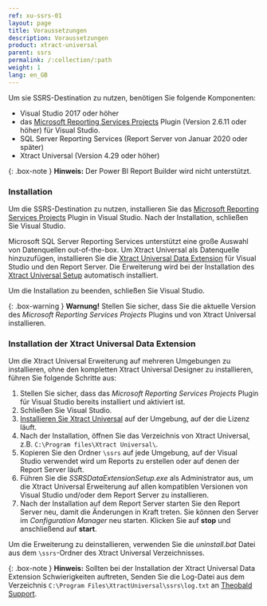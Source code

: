 ```yaml
---
ref: xu-ssrs-01
layout: page
title: Voraussetzungen
description: Voraussetzungen
product: xtract-universal
parent: ssrs
permalink: /:collection/:path
weight: 1
lang: en_GB
---
```


Um sie SSRS-Destination zu nutzen, benötigen Sie folgende Komponenten:

- Visual Studio 2017 oder höher
- das [Microsoft Reporting Services Projects](https://marketplace.visualstudio.com/items?itemName=ProBITools.MicrosoftReportProjectsforVisualStudio) Plugin (Version 2.6.11 oder höher) für Visual Studio.
- SQL Server Reporting Services (Report Server von Januar 2020 oder später)
- Xtract Universal (Version 4.29 oder höher)

{: .box-note }
**Hinweis:** Der Power BI Report Builder wird nicht unterstützt.


### Installation

Um die SSRS-Destination zu nutzen, installieren Sie das [Microsoft Reporting Services Projects](https://marketplace.visualstudio.com/items?itemName=ProBITools.MicrosoftReportProjectsforVisualStudio) Plugin in Visual Studio.
Nach der Installation, schließen Sie Visual Studio.

Microsoft SQL Server Reporting Services unterstützt eine große Auswahl von Datenquellen out-of-the-box.
Um Xtract Universal als Datenquelle hinzuzufügen, installieren Sie die [Xtract Universal Data Extension](./voraussetzungen#installation-using-the-xtract-universal-data-extension) für Visual Studio und den Report Server.
Die Erweiterung wird bei der Installation des [Xtract Universal Setup](../../introduction/installation-and-update) automatisch installiert.

Um die Installation zu beenden, schließen Sie Visual Studio.

{: .box-warning }
**Warnung!** Stellen Sie sicher, dass Sie die aktuelle Version des *Microsoft Reporting Services Projects* Plugins und von Xtract Universal installieren.

### Installation der Xtract Universal Data Extension

Um die Xtract Universal Erweiterung auf mehreren Umgebungen zu installieren, ohne den kompletten Xtract Universal Designer zu installieren, führen Sie folgende Schritte aus:

1. Stellen Sie sicher, dass das *Microsoft Reporting Services Projects* Plugin für Visual Studio bereits installiert und aktiviert ist. 
2. Schließen Sie Visual Studio.
3. [Installieren Sie Xtract Universal](../../introduction/installation-and-update) auf der Umgebung, auf der die Lizenz läuft.
4. Nach der Installation, öffnen Sie das Verzeichnis von Xtract Universal, z.B. `C:\Program files\Xtract Universal\`.
5. Kopieren Sie den Ordner `\ssrs` auf jede Umgebung, auf der Visual Studio verwendet wird um Reports zu erstellen oder auf denen der Report Server läuft.
6. Führen Sie die *SSRSDataExtensionSetup.exe* als Administrator aus, um die Xtract Universal Erweiterung auf allen kompatiblen Versionen von Visual Studio und/oder dem Report Server zu installieren. 
7. Nach der Installation auf dem Report Server starten Sie den Report Server neu, damit die Änderungen in Kraft treten.
Sie können den Server im *Configuration Manager* neu starten. Klicken Sie auf **stop** und anschließend auf **start**.

Um die Erweiterung zu deinstallieren, verwenden Sie die *uninstall.bat* Datei aus dem `\ssrs`-Ordner des Xtract Universal Verzeichnisses.

{: .box-note }
**Hinweis:** Sollten bei der Installation der Xtract Universal Data Extension Schwierigkeiten auftreten, Senden Sie die Log-Datei aus dem Verzeichnis `C:\Program Files\XtractUniversal\ssrs\log.txt` an [Theobald Support](mailto:support@theobald-software.com).

